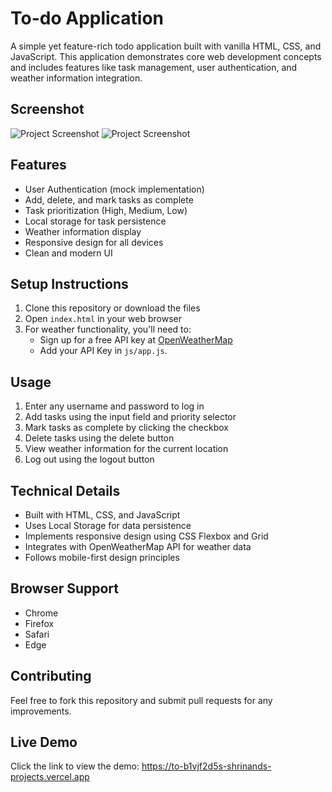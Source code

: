 # To-do Application
A simple yet feature-rich todo application built with vanilla HTML, CSS, and JavaScript. This application demonstrates core web development concepts and includes features like task management, user authentication, and weather information integration.

## Screenshot
![Project Screenshot](images/login.png)
![Project Screenshot](images/todo.png)

## Features
- User Authentication (mock implementation)
- Add, delete, and mark tasks as complete
- Task prioritization (High, Medium, Low)
- Local storage for task persistence
- Weather information display
- Responsive design for all devices
- Clean and modern UI

## Setup Instructions
1. Clone this repository or download the files
2. Open `index.html` in your web browser
3. For weather functionality, you'll need to:
   - Sign up for a free API key at [OpenWeatherMap](https://openweathermap.org/api)
   - Add your API Key  in `js/app.js`.

## Usage
1. Enter any username and password to log in
2. Add tasks using the input field and priority selector
3. Mark tasks as complete by clicking the checkbox
4. Delete tasks using the delete button
5. View weather information for the current location
6. Log out using the logout button

## Technical Details
- Built with HTML, CSS, and JavaScript
- Uses Local Storage for data persistence
- Implements responsive design using CSS Flexbox and Grid
- Integrates with OpenWeatherMap API for weather data
- Follows mobile-first design principles

## Browser Support
- Chrome
- Firefox
- Safari
- Edge

## Contributing
Feel free to fork this repository and submit pull requests for any improvements.

## Live Demo
Click the link to view the demo: https://to-b1vjf2d5s-shrinands-projects.vercel.app

